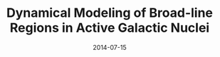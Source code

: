 ---
title: Dynamical Modeling of Broad-line Regions in Active Galactic Nuclei 
layout: default
modal-id: 6
date: 2014-07-15
img: research_1.png
alt: image-alt
project-date: August 2016
client: <a href='https://iopscience.iop.org/article/10.3847/1538-4357/aaee6b'>Li et al. 2018, ApJ, 869, 137</a>
category: Reverberation Mapping
description: We employ the recently developed dynamical modeling approach for broad-line regions (BLRs) based on the method of Pancoast et al. to analyze the RM data set of Mrk 142 observed in the first monitoring season. In this approach, continuum variations are reconstructed using a damped random walk process, and BLR structure is delineated using a flexible disk-like geometry, in which BLR clouds move around the central BH with Keplerian orbits or inflow/outflow motion. The approach also includes the possibilities of anisotropic emission from BLR clouds, nonlinear response of the line emission to the continuum, and different long-term trends in the continuum and emission-line variations. We implement the approach in a Bayesian framework that is apt for parallel computation and use a Markov chain Monte Carlo technique to recover the parameters and uncertainties for the modeling, including the mass of the central BH. We apply three BLR models with different prescriptions of BLR cloud distributions and find that the best model for fitting the data of Mrk 142 is a two-zone BLR model, consistent with the theoretical BLR model surrounding slim accretion disks. The best model yields a BH mass of $\mathrm{log}({M}_{\bullet }/{M}_{\odot })={6.23}_{-0.45}^{+0.26}$, resulting in a virial factor of $\mathrm{log}f=-{0.36}_{-0.54}^{+0.33}$ for the full width at half maximum of the Hβ line measured from the mean spectrum. The virial factors for the other measures of the Hβ line width are also presented.

---